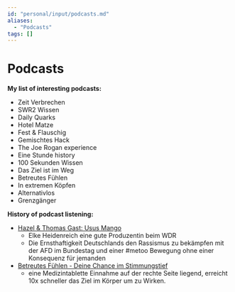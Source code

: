 ```yaml
---
id: "personal/input/podcasts.md"
aliases:
  - "Podcasts"
tags: []
---
```


# Podcasts

**My list of interesting podcasts:**

- Zeit Verbrechen
- SWR2 Wissen
- Daily Quarks
- Hotel Matze
- Fest & Flauschig
- Gemischtes Hack
- The Joe Rogan experience
- Eine Stunde history
- 100 Sekunden Wissen 
- Das Ziel ist im Weg 
- Betreutes Fühlen
- In extremen Köpfen 
- Alternativlos
- Grenzgänger 

**History of podcast listening:**

- [Hazel & Thomas Gast: Usus Mango](https://youtu.be/ExbLAF2kzGw)
	 - Elke Heidenreich eine gute Produzentin beim WDR
	 - Die Ernsthaftigkeit Deutschlands den Rassismus zu bekämpfen mit der AFD im Bundestag und einer #metoo Bewegung ohne einer Konsequenz für jemanden
- [Betreutes Fühlen - Deine Chance im Stimmungstief](https://podcasts.apple.com/de/podcast/deine-chance-im-stimmungstief/id1478101145?i=1000583742294&l=en) 
	- eine Medizintablette Einnahme auf der rechte Seite liegend, erreicht 10x schneller das Ziel im Körper um zu Wirken.
   

